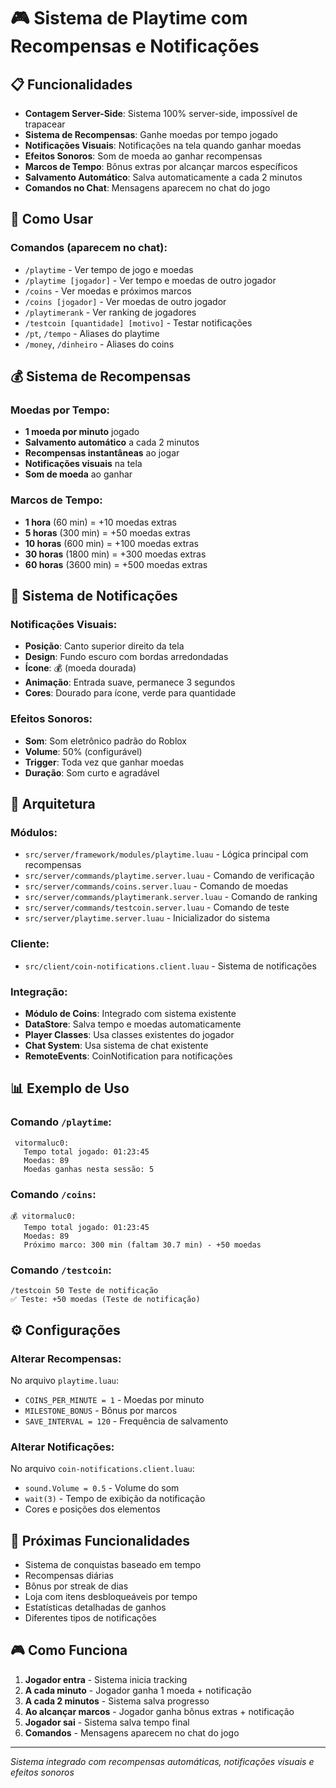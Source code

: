 # 🎮 Sistema de Playtime com Recompensas e Notificações

## 📋 Funcionalidades

- **Contagem Server-Side**: Sistema 100% server-side, impossível de trapacear
- **Sistema de Recompensas**: Ganhe moedas por tempo jogado
- **Notificações Visuais**: Notificações na tela quando ganhar moedas
- **Efeitos Sonoros**: Som de moeda ao ganhar recompensas
- **Marcos de Tempo**: Bônus extras por alcançar marcos específicos
- **Salvamento Automático**: Salva automaticamente a cada 2 minutos
- **Comandos no Chat**: Mensagens aparecem no chat do jogo

## 🎯 Como Usar

### Comandos (aparecem no chat):
- `/playtime` - Ver tempo de jogo e moedas
- `/playtime [jogador]` - Ver tempo e moedas de outro jogador
- `/coins` - Ver moedas e próximos marcos
- `/coins [jogador]` - Ver moedas de outro jogador
- `/playtimerank` - Ver ranking de jogadores
- `/testcoin [quantidade] [motivo]` - Testar notificações
- `/pt`, `/tempo` - Aliases do playtime
- `/money`, `/dinheiro` - Aliases do coins

## 💰 Sistema de Recompensas

### Moedas por Tempo:
- **1 moeda por minuto** jogado
- **Salvamento automático** a cada 2 minutos
- **Recompensas instantâneas** ao jogar
- **Notificações visuais** na tela
- **Som de moeda** ao ganhar

### Marcos de Tempo:
- **1 hora** (60 min) = +10 moedas extras
- **5 horas** (300 min) = +50 moedas extras
- **10 horas** (600 min) = +100 moedas extras
- **30 horas** (1800 min) = +300 moedas extras
- **60 horas** (3600 min) = +500 moedas extras

## 🔔 Sistema de Notificações

### Notificações Visuais:
- **Posição**: Canto superior direito da tela
- **Design**: Fundo escuro com bordas arredondadas
- **Ícone**: 💰 (moeda dourada)
- **Animação**: Entrada suave, permanece 3 segundos
- **Cores**: Dourado para ícone, verde para quantidade

### Efeitos Sonoros:
- **Som**: Som eletrônico padrão do Roblox
- **Volume**: 50% (configurável)
- **Trigger**: Toda vez que ganhar moedas
- **Duração**: Som curto e agradável

## 🔧 Arquitetura

### Módulos:
- `src/server/framework/modules/playtime.luau` - Lógica principal com recompensas
- `src/server/commands/playtime.server.luau` - Comando de verificação
- `src/server/commands/coins.server.luau` - Comando de moedas
- `src/server/commands/playtimerank.server.luau` - Comando de ranking
- `src/server/commands/testcoin.server.luau` - Comando de teste
- `src/server/playtime.server.luau` - Inicializador do sistema

### Cliente:
- `src/client/coin-notifications.client.luau` - Sistema de notificações

### Integração:
- **Módulo de Coins**: Integrado com sistema existente
- **DataStore**: Salva tempo e moedas automaticamente
- **Player Classes**: Usa classes existentes do jogador
- **Chat System**: Usa sistema de chat existente
- **RemoteEvents**: CoinNotification para notificações

## 📊 Exemplo de Uso

### Comando `/playtime`:
```
 vitormaluc0:
   Tempo total jogado: 01:23:45
   Moedas: 89
   Moedas ganhas nesta sessão: 5
```

### Comando `/coins`:
```
💰 vitormaluc0:
   Tempo total jogado: 01:23:45
   Moedas: 89
   Próximo marco: 300 min (faltam 30.7 min) - +50 moedas
```

### Comando `/testcoin`:
```
/testcoin 50 Teste de notificação
✅ Teste: +50 moedas (Teste de notificação)
```

## ⚙️ Configurações

### Alterar Recompensas:
No arquivo `playtime.luau`:
- `COINS_PER_MINUTE = 1` - Moedas por minuto
- `MILESTONE_BONUS` - Bônus por marcos
- `SAVE_INTERVAL = 120` - Frequência de salvamento

### Alterar Notificações:
No arquivo `coin-notifications.client.luau`:
- `sound.Volume = 0.5` - Volume do som
- `wait(3)` - Tempo de exibição da notificação
- Cores e posições dos elementos

## 🚀 Próximas Funcionalidades

- Sistema de conquistas baseado em tempo
- Recompensas diárias
- Bônus por streak de dias
- Loja com itens desbloqueáveis por tempo
- Estatísticas detalhadas de ganhos
- Diferentes tipos de notificações

## 🎮 Como Funciona

1. **Jogador entra** - Sistema inicia tracking
2. **A cada minuto** - Jogador ganha 1 moeda + notificação
3. **A cada 2 minutos** - Sistema salva progresso
4. **Ao alcançar marcos** - Jogador ganha bônus extras + notificação
5. **Jogador sai** - Sistema salva tempo final
6. **Comandos** - Mensagens aparecem no chat do jogo

---
*Sistema integrado com recompensas automáticas, notificações visuais e efeitos sonoros*

